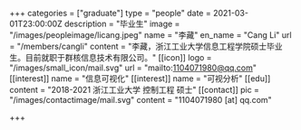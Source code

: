 +++
categories = ["graduate"]
type = "people"
date = 2021-03-01T23:00:00Z
description = "毕业生"
image = "/images/peopleimage/licang.jpeg"
name = "李藏"
en_name = "Cang Li"
url = "/members/cangli"
content = "李藏，浙江工业大学信息工程学院硕士毕业生。目前就职于群核信息技术有限公司。"
[[icon]]
logo = "/images/small_icon/mail.svg"
url = "mailto:1104071980@qq.com"
[[interest]]
name = "信息可视化"
[[interest]]
name = "可视分析"
[[edu]]
content = "2018-2021 浙江工业大学 控制工程 硕士"
[[contact]]
pic = "/images/contactimage/mail.svg"
content = "1104071980 [at] qq.com"

+++